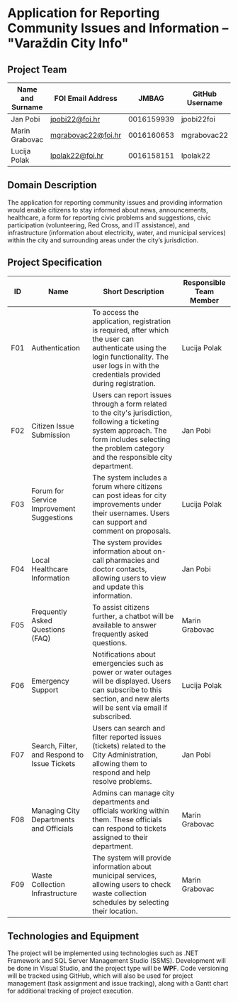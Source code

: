 # Application for Reporting Community Issues and Information – "Varaždin City Info"

## Project Team

| Name and Surname | FOI Email Address | JMBAG | GitHub Username |
|------------------|------------------|-------|----------------|
| Jan Pobi | jpobi22@foi.hr | 0016159939 | jpobi22foi |
| Marin Grabovac | mgrabovac22@foi.hr | 0016160653 | mgrabovac22 |
| Lucija Polak | lpolak22@foi.hr | 0016158151 | lpolak22 |

## Domain Description  
The application for reporting community issues and providing information would enable citizens to stay informed about news, announcements, healthcare, a form for reporting civic problems and suggestions, civic participation (volunteering, Red Cross, and IT assistance), and infrastructure (information about electricity, water, and municipal services) within the city and surrounding areas under the city’s jurisdiction.

## Project Specification

| ID | Name | Short Description | Responsible Team Member |
|----|------|------------------|------------------------|
| F01 | Authentication | To access the application, registration is required, after which the user can authenticate using the login functionality. The user logs in with the credentials provided during registration. | Lucija Polak |
| F02 | Citizen Issue Submission | Users can report issues through a form related to the city's jurisdiction, following a ticketing system approach. The form includes selecting the problem category and the responsible city department. | Jan Pobi |
| F03 | Forum for Service Improvement Suggestions | The system includes a forum where citizens can post ideas for city improvements under their usernames. Users can support and comment on proposals. | Lucija Polak |
| F04 | Local Healthcare Information | The system provides information about on-call pharmacies and doctor contacts, allowing users to view and update this information. | Jan Pobi |
| F05 | Frequently Asked Questions (FAQ) | To assist citizens further, a chatbot will be available to answer frequently asked questions. | Marin Grabovac |
| F06 | Emergency Support | Notifications about emergencies such as power or water outages will be displayed. Users can subscribe to this section, and new alerts will be sent via email if subscribed. | Lucija Polak |
| F07 | Search, Filter, and Respond to Issue Tickets | Users can search and filter reported issues (tickets) related to the City Administration, allowing them to respond and help resolve problems. | Jan Pobi |
| F08 | Managing City Departments and Officials | Admins can manage city departments and officials working within them. These officials can respond to tickets assigned to their department. | Marin Grabovac |
| F09 | Waste Collection Infrastructure | The system will provide information about municipal services, allowing users to check waste collection schedules by selecting their location. | Marin Grabovac |

## Technologies and Equipment  
The project will be implemented using technologies such as .NET Framework and SQL Server Management Studio (SSMS). Development will be done in Visual Studio, and the project type will be **WPF**. Code versioning will be tracked using GitHub, which will also be used for project management (task assignment and issue tracking), along with a Gantt chart for additional tracking of project execution.
